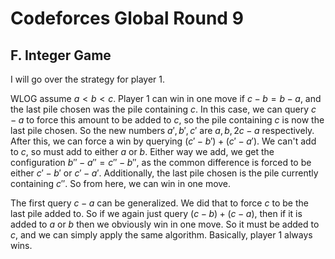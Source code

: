 # Codeforces Global Round 9

## F. Integer Game
I will go over the strategy for player $1$.

WLOG assume $a<b<c$. Player $1$ can win in one move if $c-b=b-a$, and the last pile chosen was the pile containing $c$. In this case, we can query $c-a$ to force this amount to be added to $c$, so the pile containing $c$ is now the last pile chosen. So the new numbers $a',b',c'$ are $a,b,2c-a$ respectively. After this, we can force a win by querying $(c'-b')+(c'-a')$. We can't add to $c$, so must add to either $a$ or $b$. Either way we add, we get the configuration $b''-a''=c''-b''$, as the common difference is forced to be either $c'-b'$ or $c'-a'$. Additionally, the last pile chosen is the pile currently containing $c''$. So from here, we can win in one move.

The first query $c-a$ can be generalized. We did that to force $c$ to be the last pile added to. So if we again just query $(c-b)+(c-a)$, then if it is added to $a$ or $b$ then we obviously win in one move. So it must be added to $c$, and we can simply apply the same algorithm. Basically, player $1$ always wins.